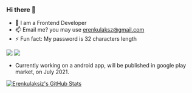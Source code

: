 ### Hi there 👋

- 🔭 I am a Frontend Developer
- 📫 Email me? you may use erenkulaksz@gmail.com
- ⚡ Fun fact: My password is 32 characters length

![](https://komarev.com/ghpvc/?username=erenkulaksiz&color=ff0000&labelColor=ff0000)
![](https://img.shields.io/badge/%20Projects-4-brightgreen?labelColor=7D898B)

- Currently working on a android app, will be published in google play market, on July 2021.

[![Erenkulaksiz's GitHub Stats](https://github-readme-stats.vercel.app/api?username=erenkulaksiz)](https://github.com/anuraghazra/github-readme-stats)
